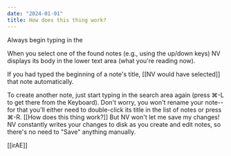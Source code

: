 ```yaml
---
date: "2024-01-01"
title: How does this thing work?
---
```


Always begin typing in the

When you select one of the found notes (e.g., using the up/down keys) NV displays its body in the lower text area (what you're reading now).

If you had typed the beginning of a note's title, [[NV would have selected]] that note automatically.

To create another note, just start typing in the search area again (press ⌘-L to get there from the Keyboard). Don't worry, you won't rename your note--for that you'll either need to double-click its title in the list of notes or press ⌘-R.
[[How does this thing work?]]
But NV won't let me save my changes!
NV constantly writes your changes to disk as you create and edit notes, so there's no need to "Save" anything manually.

[[irAE]]